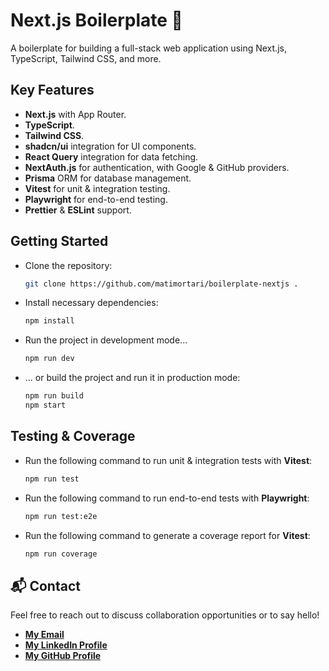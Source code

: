 # Next.js Boilerplate 🚀

A boilerplate for building a full-stack web application using Next.js, TypeScript, Tailwind CSS, and more.

## Key Features

- **Next.js** with App Router.
- **TypeScript**.
- **Tailwind CSS**.
- **shadcn/ui** integration for UI components.
- **React Query** integration for data fetching.
- **NextAuth.js** for authentication, with Google & GitHub providers.
- **Prisma** ORM for database management.
- **Vitest** for unit & integration testing.
- **Playwright** for end-to-end testing.
- **Prettier** & **ESLint** support.

## Getting Started

- Clone the repository:

  ```bash
  git clone https://github.com/matimortari/boilerplate-nextjs .
  ```

- Install necessary dependencies:

  ```bash
  npm install
  ```

- Run the project in development mode...

  ```bash
  npm run dev
  ```

- ... or build the project and run it in production mode:

  ```bash
  npm run build
  npm start
  ```

## Testing & Coverage

- Run the following command to run unit & integration tests with **Vitest**:

  ```bash
  npm run test
  ```

- Run the following command to run end-to-end tests with **Playwright**:

  ```bash
  npm run test:e2e
  ```

- Run the following command to generate a coverage report for **Vitest**:

  ```bash
  npm run coverage
  ```

## 📬 Contact

Feel free to reach out to discuss collaboration opportunities or to say hello!

- [**My Email**](mailto:matheus.felipe.19rt@gmail.com)
- [**My LinkedIn Profile**](https://www.linkedin.com/in/matheus-mortari-19rt)
- [**My GitHub Profile**](https://github.com/matimortari)
